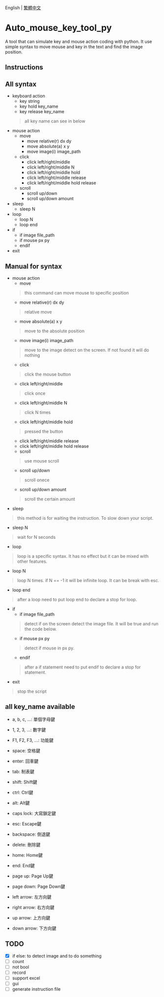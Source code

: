 English | [繁體中文](README_TCH.md)
# Auto_mouse_key_tool_py
A tool that can simulate key and mouse action coding with python. It use simple syntax to move mouse and key in the text and find the image position.

## Instructions
## All syntax
* keyboard action
  * key string
  * key hold key_name
  * key release key_name
  > all key name can see in below
* mouse action
  * move
    * move relative(r) dx dy
    * move absolute(a) x y
    * move image(i) image_path
  * click
    * click left/right/middle
    * click left/right/middle N
    * click left/right/middle hold
    * click left/right/middle release
    * click left/right/middle hold release
  * scroll
    * scroll up/down
    * scroll up/down amount
* sleep
  * sleep N
* loop
  * loop N
  * loop end
* if
  * if image file_path
  * if mouse px py
  * endif
* exit

## Manual for syntax

* mouse action
  * move
  > this command can move mouse to specific position
    * move relative(r) dx dy
    > relative move
    * move absolute(a) x y
    > move to the absolute position
    * move image(i) image_path
    > move to the image detect on the screen. If not found it will do nothing
  * click
  > click the mouse button
    * click left/right/middle
    > click once
    * click left/right/middle N
    > click N times
    * click left/right/middle hold
    > pressed the button
    * click left/right/middle release
    * click left/right/middle hold release
  * scroll
  > use mouse scroll
    * scroll up/down
    > scroll onece
    * scroll up/down amount
    > scroll the certain amount
* sleep
> this method is for waiting the instruction. To slow down your script.
  * sleep N
  > wait for N seconds
* loop
> loop is a specific syntax. It has no effect but it can be mixed with other features.
  * loop N
  > loop N times. if N == -1 it will be infinite loop. It can be break with esc.
  * loop end
  > after a loop need to put loop end to declare a stop for loop.
* if
  * if image file_path
  > detect if on the screen detect the image file. It will be true and run the code below.
  * if mouse px py
  > detect if mouse in px py.
  * endif
  > after a if statement need to put endif to declare a stop for statement.
* exit
> stop the script

## all key_name available

* a, b, c, ...: 單個字母鍵

* 1, 2, 3, ...: 數字鍵

* F1, F2, F3, ...: 功能鍵

* space: 空格鍵

* enter: 回車鍵

* tab: 制表鍵

* shift: Shift鍵

* ctrl: Ctrl鍵

* alt: Alt鍵

* caps lock: 大寫鎖定鍵

* esc: Escape鍵

* backspace: 倒退鍵

* delete: 刪除鍵

* home: Home鍵

* end: End鍵

* page up: Page Up鍵

* page down: Page Down鍵

* left arrow: 左方向鍵

* right arrow: 右方向鍵

* up arrow: 上方向鍵

* down arrow: 下方向鍵

## TODO
- [X] if else: to detect image and to do something
- [ ] count
- [ ] not bool
- [ ] record
- [ ] support excel
- [ ] gui
- [ ] generate instruction file
